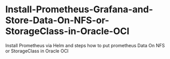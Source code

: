 # Install-Prometheus-Grafana-and-Store-Data-On-NFS-or-StorageClass-in-Oracle-OCI
Install Prometheus via Helm and steps how to put prometheus  Data On NFS or StorageClass in Oracle OCI

